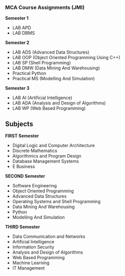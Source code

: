 ### MCA Course Assignments (JMI)

**Semester 1**
  - LAB APD
  - LAB DBMS

**Semester 2**
  - LAB ADS (Advanced Data Structures)
  - LAB OOP (Object Oriented Programming Using C++)
  - LAB SP (Shell Programming)
  - LAB DMW (Data Mining And Warehousing)
  - Practical Python
  - Practical MS (Modelling And Simulation)

**Semester 3**
  - LAB AI (Artificial Intelligence)
  - LAB ADA (Analysis and Design of Algorithms)
  - LAB WP (Web Based Programming)

## Subjects
**FIRST Semester**
  - Digital Logic and Computer Architecture
  - Discrete Mathematics
  - Algorithmics and Program Design
  - Database Management Systems
  - E Business

**SECOND Semester**
  - Software Engineering
  - Object Oriented Programming
  - Advanced Data Structures
  - Operating Systems and Shell Programming
  - Data Mining And Warehousing
  - Python
  - Modelling And Simulation

**THIRD Semester**
  - Data Communication and Networks
  - Artificial Intelligence
  - Information Security
  - Analysis and Design of Algorithms
  - Web Based Programming
  - Machine Learning
  - IT Management 
